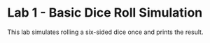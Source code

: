 # Lab 1 - Basic Dice Roll Simulation

This lab simulates rolling a six-sided dice once and prints the result.
